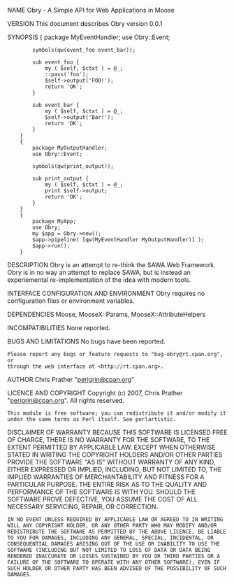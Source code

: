 NAME
    Obry - A Simple API for Web Applications in Moose

VERSION
    This document describes Obry version 0.0.1

SYNOPSIS
        {
            package MyEventHandler;
            use Obry::Event;

            symbols(qw(event_foo event_bar));

            sub event_foo {
                my ( $self, $ctxt ) = @_;
                ::pass('foo');
                $self->output('FOO!');
                return 'OK';
            }

            sub event_bar {
                my ( $self, $ctxt ) = @_;
                $self->output('Bar!');
                return 'OK';
            }
        }
        {
            package MyOutputHandler;
            use Obry::Event;

            symbols(qw(print_output));

            sub print_output {
                my ( $self, $ctxt ) = @_;
                print $self->output;
                return 'OK';
            }
        }
        {
            package MyApp;
            use Obry;
            my $app = Obry->new();
            $app->pipeline( [qw(MyEventHandler MyOutputHandler)] );
            $app->run();
        }

DESCRIPTION
    Obry is an attempt to re-think the SAWA Web Framework. Obry is in no way
    an attempt to replace SAWA, but is instead an experiemental
    re-implementation of the idea with modern tools.

INTERFACE
CONFIGURATION AND ENVIRONMENT
    Obry requires no configuration files or environment variables.

DEPENDENCIES
    Moose, MooseX::Params, MooseX::AttributeHelpers

INCOMPATIBILITIES
    None reported.

BUGS AND LIMITATIONS
    No bugs have been reported.

    Please report any bugs or feature requests to "bug-obry@rt.cpan.org", or
    through the web interface at <http://rt.cpan.org>.

AUTHOR
    Chris Prather "<perigrin@cpan.org>"

LICENCE AND COPYRIGHT
    Copyright (c) 2007, Chris Prather "<perigrin@cpan.org>". All rights
    reserved.

    This module is free software; you can redistribute it and/or modify it
    under the same terms as Perl itself. See perlartistic.

DISCLAIMER OF WARRANTY
    BECAUSE THIS SOFTWARE IS LICENSED FREE OF CHARGE, THERE IS NO WARRANTY
    FOR THE SOFTWARE, TO THE EXTENT PERMITTED BY APPLICABLE LAW. EXCEPT WHEN
    OTHERWISE STATED IN WRITING THE COPYRIGHT HOLDERS AND/OR OTHER PARTIES
    PROVIDE THE SOFTWARE "AS IS" WITHOUT WARRANTY OF ANY KIND, EITHER
    EXPRESSED OR IMPLIED, INCLUDING, BUT NOT LIMITED TO, THE IMPLIED
    WARRANTIES OF MERCHANTABILITY AND FITNESS FOR A PARTICULAR PURPOSE. THE
    ENTIRE RISK AS TO THE QUALITY AND PERFORMANCE OF THE SOFTWARE IS WITH
    YOU. SHOULD THE SOFTWARE PROVE DEFECTIVE, YOU ASSUME THE COST OF ALL
    NECESSARY SERVICING, REPAIR, OR CORRECTION.

    IN NO EVENT UNLESS REQUIRED BY APPLICABLE LAW OR AGREED TO IN WRITING
    WILL ANY COPYRIGHT HOLDER, OR ANY OTHER PARTY WHO MAY MODIFY AND/OR
    REDISTRIBUTE THE SOFTWARE AS PERMITTED BY THE ABOVE LICENCE, BE LIABLE
    TO YOU FOR DAMAGES, INCLUDING ANY GENERAL, SPECIAL, INCIDENTAL, OR
    CONSEQUENTIAL DAMAGES ARISING OUT OF THE USE OR INABILITY TO USE THE
    SOFTWARE (INCLUDING BUT NOT LIMITED TO LOSS OF DATA OR DATA BEING
    RENDERED INACCURATE OR LOSSES SUSTAINED BY YOU OR THIRD PARTIES OR A
    FAILURE OF THE SOFTWARE TO OPERATE WITH ANY OTHER SOFTWARE), EVEN IF
    SUCH HOLDER OR OTHER PARTY HAS BEEN ADVISED OF THE POSSIBILITY OF SUCH
    DAMAGES.

